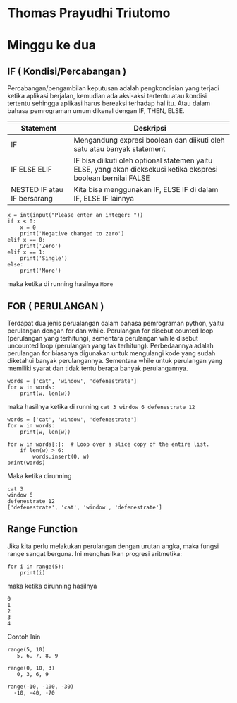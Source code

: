 # Thomas Prayudhi Triutomo
# Minggu ke dua

## IF ( Kondisi/Percabangan )
Percabangan/pengambilan keputusan adalah pengkondisian yang terjadi ketika aplikasi berjalan, kemudian ada aksi-aksi tertentu atau kondisi tertentu sehingga aplikasi harus bereaksi terhadap hal itu. Atau dalam bahasa pemrograman umum dikenal dengan IF, THEN, ELSE.


| Statement | Deskripsi |
| ---------------------------- | ------------------------------ |
| IF | Mengandung expresi boolean dan diikuti oleh satu atau banyak statement | 
| IF ELSE ELIF | IF bisa diikuti oleh optional statemen yaitu ELSE, yang akan dieksekusi ketika ekspresi boolean bernilai FALSE | 
| NESTED IF atau IF bersarang | Kita bisa menggunakan IF, ELSE IF di dalam IF, ELSE IF lainnya | 


```
x = int(input("Please enter an integer: "))
if x < 0:
    x = 0
    print('Negative changed to zero')
elif x == 0:
    print('Zero')
elif x == 1:
    print('Single')
else:
    print('More')
 ```
maka ketika di running hasilnya ```More```

## FOR ( PERULANGAN )
Terdapat dua jenis perualangan dalam bahasa pemrograman python, yaitu perulangan dengan for dan while.
Perulangan for disebut counted loop (perulangan yang terhitung), sementara perulangan while disebut uncounted loop (perulangan yang tak terhitung). Perbedaannya adalah perulangan for biasanya digunakan untuk mengulangi kode yang sudah diketahui banyak perulangannya. Sementara while untuk perulangan yang memiliki syarat dan tidak tentu berapa banyak perulangannya.
```
words = ['cat', 'window', 'defenestrate']
for w in words:
    print(w, len(w))
 ```
 maka hasilnya ketika di running ```cat 3 window 6 defenestrate 12```
```
words = ['cat', 'window', 'defenestrate']
for w in words:
    print(w, len(w))

for w in words[:]:  # Loop over a slice copy of the entire list.
    if len(w) > 6:
        words.insert(0, w)
print(words)
```
Maka ketika dirunning
```
cat 3
window 6
defenestrate 12
['defenestrate', 'cat', 'window', 'defenestrate']
```

## Range Function
Jika kita perlu melakukan perulangan dengan urutan angka, maka fungsi range sangat berguna. Ini menghasilkan progresi aritmetika:
```
for i in range(5):
    print(i)
```
maka ketika dirunning hasilnya
```
0
1
2
3
4
```
Contoh lain
```
range(5, 10)
   5, 6, 7, 8, 9

range(0, 10, 3)
   0, 3, 6, 9

range(-10, -100, -30)
  -10, -40, -70
```



